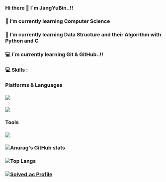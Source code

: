 ### Hi there 👋 I`m JangYuBin..!!

### 🌱 I’m currently learning Computer Science
### 🌱 I’m currently learning Data Structure and their Algorithm with Python and C
### 💻 I`m currently learning Git & GitHub..!!

### 💻 Skills : 

### Platforms & Languages
### <img src="https://img.shields.io/badge/Python-3776AB?style=flat-square&logo=Python&logoColor=yellow"/> 
### <img src="https://img.shields.io/badge/C-A8B9CC?style=flat-square&logo=C&logoColor=purple"/>

### Tools
### <img src="https://img.shields.io/badge/Git&GitHub-F05032?style=flat-square&logo=Git&GitHub&logoColor=white"/>

### ![Anurag's GitHub stats](https://github-readme-stats.vercel.app/api?username=JangYuBBin&show_icons=true&theme=bluegreen)

### ![Top Langs](https://github-readme-stats.vercel.app/api/top-langs/?username=JangYuBBin&layout=Demo&theme=tokyonight)

### [![Solved.ac Profile](http://mazassumnida.wtf/api/generate_badge?boj=wkddbqls16)](https://solved.ac/wkddbqls16)
